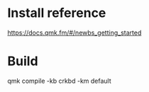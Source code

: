 # Install reference

https://docs.qmk.fm/#/newbs_getting_started

# Build

qmk compile -kb crkbd -km default
